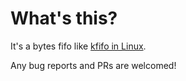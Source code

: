 # What's this?

It's a bytes fifo like [kfifo in Linux](http://lxr.free-electrons.com/source/include/linux/kfifo.h).

Any bug reports and PRs are welcomed!
